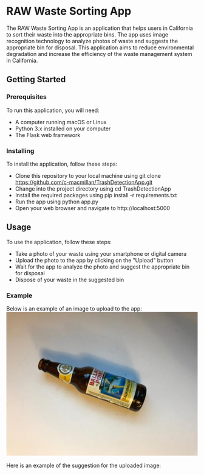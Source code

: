 # RAW Waste Sorting App
The RAW Waste Sorting App is an application that helps users in California to sort their waste into the appropriate bins. The app uses image recognition technology to analyze photos of waste and suggests the appropriate bin for disposal. This application aims to reduce environmental degradation and increase the efficiency of the waste management system in California.

## Getting Started
### Prerequisites
To run this application, you will need:

- A computer running macOS or Linux
- Python 3.x installed on your computer
- The Flask web framework

### Installing
To install the application, follow these steps:

- Clone this repository to your local machine using git clone https://github.com/c-macmillan/TrashDetectionApp.git
- Change into the project directory using cd TrashDetectionApp
- Install the required packages using pip install -r requirements.txt
- Run the app using python app.py
- Open your web browser and navigate to http://localhost:5000

## Usage
To use the application, follow these steps:

- Take a photo of your waste using your smartphone or digital camera
- Upload the photo to the app by clicking on the "Upload" button
- Wait for the app to analyze the photo and suggest the appropriate bin for disposal
- Dispose of your waste in the suggested bin

### Example
Below is an example of an image to upload to the app:
![alt text](images/glass477.jpg "Glass")

Here is an example of the suggestion for the uploaded image:


